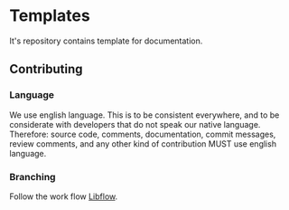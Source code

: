 # Templates
It's repository contains template for documentation.

## Contributing

### Language
We use english language. This is to be consistent everywhere, and to be considerate with developers that do not speak our native language. Therefore: source code, comments, documentation, commit messages, review comments, and any other kind of contribution MUST use english language.

### Branching
Follow the work flow [Libflow](https://furydocs.io/release-process/4.14.0/guide/#/lang-es/workflows/04_libflow).

